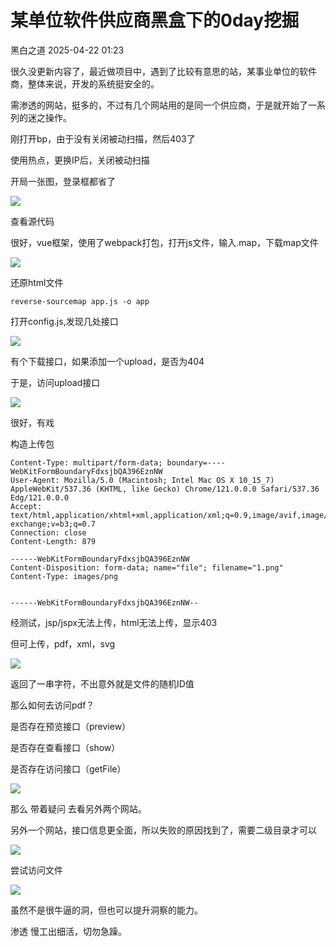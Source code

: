 #  某单位软件供应商黑盒下的0day挖掘   
 黑白之道   2025-04-22 01:23  
  
很久没更新内容了，最近做项目中，遇到了比较有意思的站，某事业单位的软件商，整体来说，开发的系统挺安全的。  
  
需渗透的网站，挺多的，不过有几个网站用的是同一个供应商，于是就开始了一系列的迷之操作。  
  
刚打开bp，由于没有关闭被动扫描，然后403了  
  
使用热点，更换IP后，关闭被动扫描  
  
开局一张图，登录框都省了  
  
![](https://mmbiz.qpic.cn/sz_mmbiz_png/BAby4Fk1HQZKDYfu3toHXbgLFp4JQyYvZYA3jkDX0bfYRuib4sSFUCebHsS4iaglVBc6K6OrLNQJT1zU0bCxqS7Q/640?wx_fmt=png&from=appmsg "")  
  
查看源代码  
  
很好，vue框架，使用了webpack打包，打开js文件，输入.map，下载map文件  
  
![](https://mmbiz.qpic.cn/sz_mmbiz_png/BAby4Fk1HQZKDYfu3toHXbgLFp4JQyYvyY2S10eCJS4C37EkmysgTfm1ibLexr8loWFtCuib2kF8y0RXbLsQBQDA/640?wx_fmt=png&from=appmsg "")  
  
还原html文件  
```
reverse-sourcemap app.js -o app
```  
  
打开config.js,发现几处接口  
  
![](https://mmbiz.qpic.cn/sz_mmbiz_png/BAby4Fk1HQZKDYfu3toHXbgLFp4JQyYvBAwNuLuiaGaOISJCDElAcMZQM7dOGwX53rp3OrC9ot54hFI25dOrv1A/640?wx_fmt=png&from=appmsg "")  
  
有个下载接口，如果添加一个upload，是否为404  
  
于是，访问upload接口  
  
![](https://mmbiz.qpic.cn/sz_mmbiz_png/BAby4Fk1HQZKDYfu3toHXbgLFp4JQyYvz9eC1XtbgfbMzpmbWdaz5T0vA7QwIPSwBsNKTJ0STw2RniaWnCKiciarA/640?wx_fmt=png&from=appmsg "")  
  
很好，有戏  
  
构造上传包  
```
Content-Type: multipart/form-data; boundary=----WebKitFormBoundaryFdxsjbQA396EznNW
User-Agent: Mozilla/5.0 (Macintosh; Intel Mac OS X 10_15_7) AppleWebKit/537.36 (KHTML, like Gecko) Chrome/121.0.0.0 Safari/537.36 Edg/121.0.0.0
Accept: text/html,application/xhtml+xml,application/xml;q=0.9,image/avif,image/webp,image/apng,*/*;q=0.8,application/signed-exchange;v=b3;q=0.7
Connection: close
Content-Length: 879

------WebKitFormBoundaryFdxsjbQA396EznNW
Content-Disposition: form-data; name="file"; filename="1.png"
Content-Type: images/png


------WebKitFormBoundaryFdxsjbQA396EznNW--
```  
  
经测试，jsp/jspx无法上传，html无法上传，显示403  
  
但可上传，pdf，xml，svg  
  
![](https://mmbiz.qpic.cn/sz_mmbiz_png/BAby4Fk1HQZKDYfu3toHXbgLFp4JQyYve9BLLS4n1BRQicyMAR6wsUBWyibN4ia5yUic94UNsXxDZyYScXcY1GtHUQ/640?wx_fmt=png&from=appmsg "")  
  
返回了一串字符，不出意外就是文件的随机ID值  
  
那么如何去访问pdf？  
  
是否存在预览接口（preview）  
  
是否存在查看接口（show）  
  
是否存在访问接口（getFile）  
  
![](https://mmbiz.qpic.cn/sz_mmbiz_png/BAby4Fk1HQZKDYfu3toHXbgLFp4JQyYvXsVTPsURZUlG2Kscf9pdQ3pl7EibIH7PkrGMo9IV9pOG79r55k6osuA/640?wx_fmt=png&from=appmsg "")  
  
那么 带着疑问 去看另外两个网站。  
  
另外一个网站，接口信息更全面，所以失败的原因找到了，需要二级目录才可以  
  
![](https://mmbiz.qpic.cn/sz_mmbiz_png/BAby4Fk1HQZKDYfu3toHXbgLFp4JQyYvejjY4wROic55yjX27SvVT6kmhq3vSMibI39NxyeazxHYKZ6nO3DDwFdw/640?wx_fmt=png&from=appmsg "")  
  
尝试访问文件  
  
![](https://mmbiz.qpic.cn/sz_mmbiz_png/BAby4Fk1HQZKDYfu3toHXbgLFp4JQyYvNRib9Bt7jonRLrAgtQvNRg0hT9fvzjIMyxaicChzOJJSYFXdROZZWhFA/640?wx_fmt=png&from=appmsg "")  
  
虽然不是很牛逼的洞，但也可以提升洞察的能力。  
  
渗透 慢工出细活，切勿急躁。  
  
  
  
  
  
  
  
  
  
  
  
  
